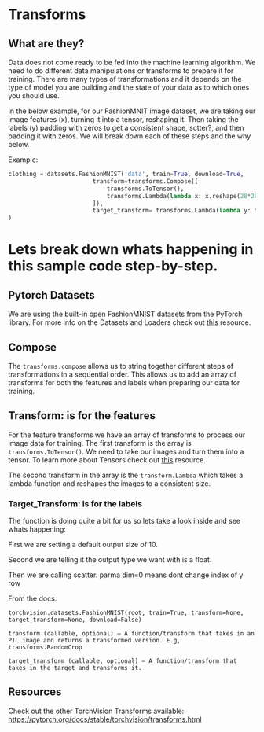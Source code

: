# Transforms

## What are they?

Data does not come ready to be fed into the machine learning algorithm. We need to do different data manipulations or transforms to prepare it for training. There are many types of transformations and it depends on the type of model you are building and the state of your data as to which ones you should use. 

In the below example, for our FashionMNIT image dataset, we are taking our image features (x), turning it into a tensor, reshaping it. Then taking the labels (y) padding with zeros to get a consistent shape, sctter?,  and then padding it with zeros. We will break down each of these steps and the why below.

Example:

```python
clothing = datasets.FashionMNIST('data', train=True, download=True,
                        transform=transforms.Compose([
                            transforms.ToTensor(),
                            transforms.Lambda(lambda x: x.reshape(28*28))
                        ]),
                        target_transform= transforms.Lambda(lambda y: torch.zeros(10, dtype=torch.float).scatter_(0, torch.tensor(y), value=1))
)
```

# Lets break down whats happening in this sample code step-by-step.

## Pytorch Datasets
<!--TODO link to Ari' Dataset info-->
We are using the built-in open FashionMNIST datasets from the PyTorch library. For more info on the Datasets and Loaders check out [this]() resource.

## Compose
The `transforms.compose` allows us to string together different steps of transformations in a sequential order. This allows us to add an array of transforms for both the features and labels when preparing our data for training.

## Transform: is for the features
For the feature transforms we have an array of transforms to process our image data for training. The first transform is the array is `transforms.ToTensor()`. We need to take our images and turn them into a tensor. To learn more about Tensors check out [this]() resource.

The second transform in the array is the `transform.Lambda` which takes a lambda function and reshapes the images to a consistent size.

### Target_Transform: is for the labels

The function is doing quite a bit for us so lets take a look inside and see whats happening:

First we are setting a default output size of 10.

Second we are telling it the output type we want with is a float.

Then we are calling scatter.
parma dim=0 means dont change index of y row

From the docs:

```
torchvision.datasets.FashionMNIST(root, train=True, transform=None, target_transform=None, download=False)

transform (callable, optional) – A function/transform that takes in an PIL image and returns a transformed version. E.g, transforms.RandomCrop

target_transform (callable, optional) – A function/transform that takes in the target and transforms it.
```


## Resources

Check out the other TorchVision Transforms available: https://pytorch.org/docs/stable/torchvision/transforms.html